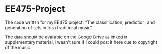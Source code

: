 # EE475-Project
The code written for my EE475 project: "The classification, prediction, and generation of sets in Irish traditional music"

The data should be available on the Google Drive as linked in supplementary material, I wasn't sure if I could post it here due to copyright of the music
